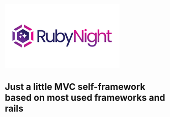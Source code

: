 ![Rubynight](resources/logo.png)

# Just a little MVC self-framework based on most used frameworks and rails